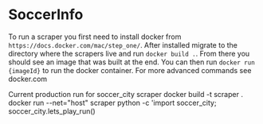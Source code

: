 # SoccerInfo
To run a scraper you first need to install docker from `https://docs.docker.com/mac/step_one/`.  After installed migrate to the directory where the scrapers live
and run `docker build .`. From there you should see an image that was built at the end.  You can then run `docker run {imageId}` to run the docker container.
For more advanced commands see docker.com


Current production run for soccer_city scraper
docker build -t scraper .
docker run --net="host" scraper python -c 'import soccer_city; soccer_city.lets_play_run()
